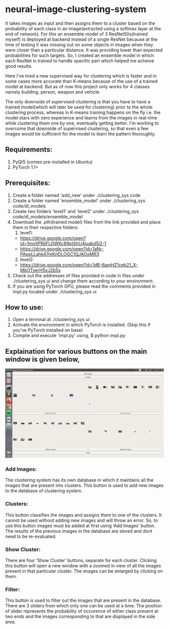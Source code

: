 # neural-image-clustering-system
It takes images as input and then assigns them to a cluster based on the probability of each class in an image(extracted using a softmax layer at the end of network). For this an ensemble model of 3 ResNet50s(trained myself) is deployed at backend instead of a single ResNet because at the time of testing it was missing out on some objects in images when they were closer than a particular distance. It was providing lower than expected probabilities for such targets. So, I created an ensemble model in which each ResNet is trained to handle specific part which helped me acheive good results.

Here I've tried a new supervised way for clustering which is faster and in some cases more accurate than K-means because of the use of a trained model at backend. But as of now this project only works for 4 classes namely building, person, weapon and vehicle.

The only downside of supervised clustering is that you have to have a trained model(which will later be used for clustering) prior to the whole clustering process, whereas in K-means training happens on the fly i.e. the model stars with zero experience and learns from the images in real-time while clustering them one by one, eventually getting better. I'm working to overcome that downside of supervised clustering, so that even a few images would be sufficient for the model to learn the pattern thoroughly.

## Requirements:
1. PyQt5 (comes pre-installed in Ubuntu)
2. PyTorch 1.1+

## Prerequisites:
1. Create a folder named 'add_new' under ./clustering_sys code
2. Create a folder named 'ensemble_model' under ./clustering_sys code/dl_models
3. Create two folders 'level1' and 'level2' under ./clustering_sys code/dl_models/ensemble_model
4. Download the .pth(trained model) files from the link provided and place them in their respective folders:
   1. level1:
   - https://drive.google.com/open?id=1mo1jPRIjFLGWKc89ptShU4juakd5i2-1
   - https://drive.google.com/open?id=1aNr-PApeLLahk47mKnDLOGC1QJAOxMR3
   2. level2:
   - https://drive.google.com/open?id=1dB-6amHZ1ceb21_X-MbOTyerH5xJ2b5s
5. Check out the addresses of files provided in code in files under ./clustering_sys ui and change them according to your environment.
6. If you are using PyTorch GPU, please read the comments provided in impl.py located under ./clustering_sys ui

## How to use:
1. Open a terminal at ./clustering_sys ui
2. Activate the environment in which PyTorch is installed. (Skip this if you've PyTorch installed on base)
3. Compile and execute 'impl.py' using, $ python impl.py

## Explaination for various buttons on the main window is given below,

<p align="center">
  <img src="screenshot.png" width="800" title="Home Screen">
</p>

### Add Images: 
The clustering system has its own database in which it maintains all the images that are present into clusters. This button is used to add new images to the database of clustering system.

### Clusters:
This button classifies the images and assigns them to one of the clusters. It cannot be used without adding new images and will throw an error. So, to use this button images must be added at first using ‘Add Images’ button. The results of the previous images in the database are stored and dont need to be re-evaluated.

### Show Cluster:
There are four ‘Show Cluster’ buttons, separate for each cluster. Clicking this button will open a new window with a zoomed in view of all the images present in that particular cluster. The images can be enlarged by clicking on them.

### Filter:
This button is used to filter out the images that are present in the database. There are 3 sliders from which only one can be used at a time. The position of slider represents the probability of occurence of either class present at two ends and the images corresponding to that are displayed in the side area.
